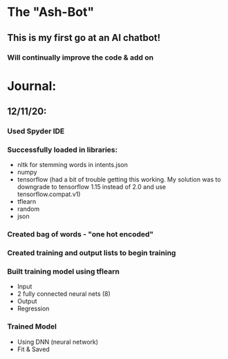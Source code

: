 # The "Ash-Bot"
## This is my first go at an AI chatbot! 
### Will continually improve the code & add on
# Journal: 
## 12/11/20:
### Used Spyder IDE
### Successfully loaded in libraries:
- nltk for stemming words in intents.json
- numpy
- tensorflow (had a bit of trouble getting this working. My solution was to downgrade to tensorflow 1.15 instead of 2.0 and use tensorflow.compat.v1) 
- tflearn
- random
- json 
### Created bag of words - "one hot encoded" 
### Created training and output lists to begin training 
### Built training model using tflearn
- Input
- 2 fully connected neural nets (8)
- Output
- Regression
### Trained Model
- Using DNN (neural network) 
- Fit & Saved
